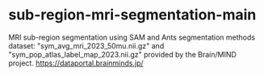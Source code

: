 # sub-region-mri-segmentation-main
MRI sub-region segmentation using SAM and Ants segmentation methods
dataset: "sym_avg_mri_2023_50mu.nii.gz" and "sym_pop_atlas_label_map_2023.nii.gz" provided by the Brain/MIND project. https://dataportal.brainminds.jp/
